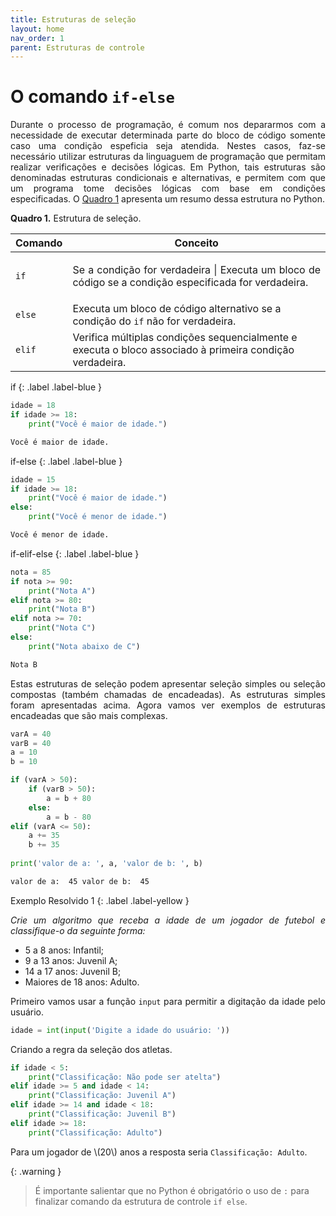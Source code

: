 ```yaml
---
title: Estruturas de seleção
layout: home
nav_order: 1
parent: Estruturas de controle
---
```


<!--Don't delete this script-->
<script src = "https://polyfill.io/v3/polyfill.min.js?features=es6"></script>
<script id = "MathJax-script" async src="https://cdn.jsdelivr.net/npm/mathjax@3/es5/tex-mml-chtml.js"></script>
<!--Don't delete this script-->

<h1>O comando <code>if-else</code></h1>

<p align = "justify">
Durante o processo de programação, é comum nos depararmos com a necessidade de executar determinada parte do bloco de código somente caso uma condição espeficia seja atendida. Nestes casos, faz-se necessário utilizar estruturas da linguaguem de programação que permitam realizar verificações e decisões lógicas. Em Python, tais estruturas são denominadas estruturas condicionais e alternativas, e permitem com que um programa tome decisões lógicas com base em condições especificadas. O <a href="#qua1">Quadro 1</a> apresenta um resumo dessa estrutura no Python.
</p>

<p align = "justify" id = "qua1"><b>Quadro 1.</b> Estrutura de seleção.</p>
<table>
<thead>
  <tr>
    <th>Comando</th>
    <th>Conceito</th>
  </tr>
</thead>
<tbody>
  <tr>
    <td><code>if</code></td>
    <td><p align = "justify">Se a condição for verdadeira | Executa um bloco de código se a condição especificada for verdadeira.</p></td>
  </tr>
  <tr>
    <td><code>else</code></td>
    <td>Executa um bloco de código alternativo se a condição do <code>if</code> não for verdadeira.</td>
  </tr>
  <tr>
    <td><code>elif</code></td>
    <td>Verifica múltiplas condições sequencialmente e executa o bloco associado à primeira condição verdadeira.</td>
  </tr>
</tbody>
</table>

if
{: .label .label-blue }

```python
idade = 18
if idade >= 18:
    print("Você é maior de idade.")
```

```cmd
Você é maior de idade.
```

if-else
{: .label .label-blue }

```python
idade = 15
if idade >= 18:
    print("Você é maior de idade.")
else:
    print("Você é menor de idade.")
```

```cmd
Você é menor de idade.
```

if-elif-else
{: .label .label-blue }

```python
nota = 85
if nota >= 90:
    print("Nota A")
elif nota >= 80:
    print("Nota B")
elif nota >= 70:
    print("Nota C")
else:
    print("Nota abaixo de C")
```

```cmd
Nota B
```

<p align = "justify">
Estas estruturas de seleção podem apresentar seleção simples ou seleção compostas (também chamadas de encadeadas). As estruturas simples foram apresentadas acima. Agora vamos ver exemplos de estruturas encadeadas que são mais complexas.
</p>

```python
varA = 40
varB = 40
a = 10
b = 10

if (varA > 50):
    if (varB > 50):
        a = b + 80 
    else:
        a = b - 80
elif (varA <= 50):
    a += 35
    b += 35
    
print('valor de a: ', a, 'valor de b: ', b)
```

```cmd
valor de a:  45 valor de b:  45
```


Exemplo Resolvido 1
{: .label .label-yellow }

<p align = "justify">
    <i>
    Crie um algoritmo que receba a idade de um jogador de futebol e classifique-o da seguinte forma:
    </i>
</p>

<ul>
  <li>5 a 8 anos: Infantil;</li>
  <li>9 a 13 anos: Juvenil A;</li>
  <li>14 a 17 anos: Juvenil B;</li>
  <li>Maiores de 18 anos: Adulto.</li>
</ul>

<p align = "justify">
Primeiro vamos usar a função <code>input</code> para permitir a digitação da idade pelo usuário.
</p>

```python
idade = int(input('Digite a idade do usuário: '))
```
<p align = "justify">
Criando a regra da seleção dos atletas.
</p>

```python
if idade < 5:
    print("Classificação: Não pode ser atelta")
elif idade >= 5 and idade < 14: 
    print("Classificação: Juvenil A")
elif idade >= 14 and idade < 18: 
    print("Classificação: Juvenil B")
elif idade >= 18: 
    print("Classificação: Adulto")
```

<p align = "justify">
Para um jogador de \(20\) anos a resposta seria <code>Classificação: Adulto</code>.
</p>

{: .warning }
> É importante salientar que no Python é obrigatório o uso de `:` para finalizar comando da estrutura de controle `if else`. 